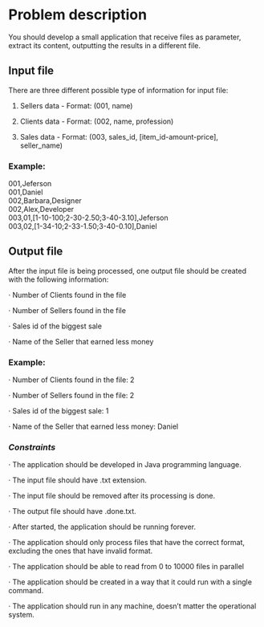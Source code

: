 # Problem description

You should develop a small application that receive files as parameter, extract its content, outputting the results in a different file.

## Input file

There are three different possible type of information for input file:

1. Sellers data - Format: (001, name)

2. Clients data - Format: (002, name, profession)

3. Sales data - Format: (003, sales_id, [item_id-amount-price], seller_name)

### Example:

001,Jeferson<br />
001,Daniel <br />
002,Barbara,Designer <br />
002,Alex,Developer <br />
003,01,[1-10-100;2-30-2.50;3-40-3.10],Jeferson <br />
003,02,[1-34-10;2-33-1.50;3-40-0.10],Daniel <br />

## Output file

After the input file is being processed, one output file should be created with the following information:

· Number of Clients found in the file

· Number of Sellers found in the file

· Sales id of the biggest sale

· Name of the Seller that earned less money

### Example:

· Number of Clients found in the file: 2

· Number of Sellers found in the file: 2

· Sales id of the biggest sale: 1

· Name of the Seller that earned less money: Daniel

### *Constraints*

· The application should be developed in Java programming language.

· The input file should have .txt extension.

· The input file should be removed after its processing is done.

· The output file should have .done.txt.

· After started, the application should be running forever.

· The application should only process files that have the correct format, excluding the ones that have invalid format.

· The application should be able to read from 0 to 10000 files in parallel

· The application should be created in a way that it could run with a single command.

· The application should run in any machine, doesn’t matter the operational system.